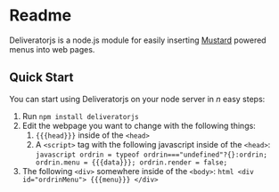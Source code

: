 # Readme

Deliveratorjs is a node.js module for easily inserting [Mustard](https://github.com/ordrin/ordrin-client) powered menus into web pages.

## Quick Start

You can start using Deliveratorjs on your node server in *n* easy steps:

1. Run `npm install deliveratorjs`
2. Edit the webpage you want to change with the following things:
   1. `{{{head}}}` inside of the `<head>`
   2. A `<script>` tag with the following javascript inside of the `<head>`:
            ```javascript
            ordrin = typeof ordrin==="undefined"?{}:ordrin;
            ordrin.menu = {{{data}}};
            ordrin.render = false;
            ```
  3. The following `<div>` somewhere inside of the `<body>`:
            ```html
            <div id="ordrinMenu">
              {{{menu}}}
            </div>
            ```
